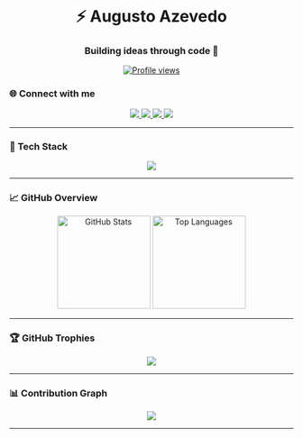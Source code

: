 <h1 align="center">⚡ Augusto Azevedo</h1>
<h3 align="center">Building ideas through code 🚀</h3>


<p align="center">
  <a href="https://github.com/azevedontc">
    <img src="https://komarev.com/ghpvc/?username=azevedontc&color=8319FA&style=flat-square&label=Profile+Views" alt="Profile views" />
  </a>
</p>

### 🌐 Connect with me

<p align="center">
  <a href="https://discordapp.com/users/310861854949900289" target="_blank">
    <img src="https://img.shields.io/badge/Discord-5865F2?style=for-the-badge&logo=discord&logoColor=white"/>
  </a>
  <a href="mailto:azevedo.fidelis.silva@gmail.com" target="_blank">
    <img src="https://img.shields.io/badge/Gmail-D14836?style=for-the-badge&logo=gmail&logoColor=white"/>
  </a>
  <a href="https://github.com/azevedontc" target="_blank">
    <img src="https://img.shields.io/badge/GitHub-181717?style=for-the-badge&logo=github&logoColor=white"/>
  </a>
  <a href="https://www.linkedin.com/in/azevedoaugusto" target="_blank">
    <img src="https://img.shields.io/badge/LinkedIn-0077B5?style=for-the-badge&logo=linkedin&logoColor=white"/>
  </a>
</p>

---

### 🧠 Tech Stack

<p align="center">
  <img src="https://skillicons.dev/icons?i=python,django,js,nodejs,docker,mysql,git,github&perline=8" />
</p>

---

### 📈 GitHub Overview

<!-- Stats: com cache e params atualizados -->
<p align="center">
  <img height="165" src="https://github-readme-stats.vercel.app/api?username=azevedontc&show_icons=true&rank_icon=github&theme=radical&hide_border=true&cache_seconds=14400" alt="GitHub Stats"/>
  <img height="165" src="https://github-readme-stats.vercel.app/api/top-langs/?username=azevedontc&layout=compact&theme=radical&hide_border=true&langs_count=8&cache_seconds=14400" alt="Top Languages"/>
</p>

---

### 🏆 GitHub Trophies

<p align="center">
  <img src="https://github-profile-trophy.vercel.app/?username=azevedontc&theme=radical&no-frame=true&margin-w=10&margin-h=10" />
</p>

---

### 📊 Contribution Graph
<p align="center">
  <img src="https://github-readme-activity-graph.vercel.app/graph?username=azevedontc&theme=radical&hide_border=true&area=true" />
</p>

---